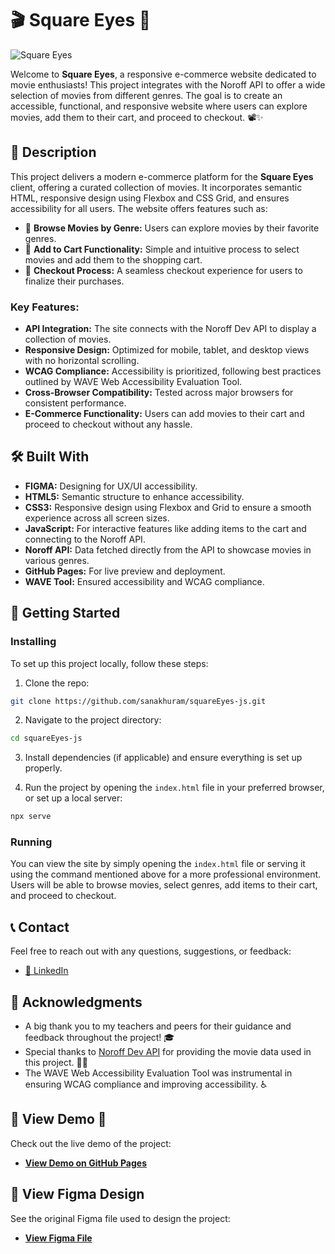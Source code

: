 # 🎬 Square Eyes 🍿

![Square Eyes](https://github.com/user-attachments/assets/d4af34de-ca51-433b-9402-06c0a8f8b66c)



Welcome to **Square Eyes**, a responsive e-commerce website dedicated to movie enthusiasts! This project integrates with the Noroff API to offer a wide selection of movies from different genres. The goal is to create an accessible, functional, and responsive website where users can explore movies, add them to their cart, and proceed to checkout. 📽️✨

## 📖 Description

This project delivers a modern e-commerce platform for the **Square Eyes** client, offering a curated collection of movies. It incorporates semantic HTML, responsive design using Flexbox and CSS Grid, and ensures accessibility for all users. The website offers features such as:

- 🌟 **Browse Movies by Genre:** Users can explore movies by their favorite genres.
- 🛒 **Add to Cart Functionality:** Simple and intuitive process to select movies and add them to the shopping cart.
- 🧾 **Checkout Process:** A seamless checkout experience for users to finalize their purchases.

### Key Features:
- **API Integration:** The site connects with the Noroff Dev API to display a collection of movies.
- **Responsive Design:** Optimized for mobile, tablet, and desktop views with no horizontal scrolling.
- **WCAG Compliance:** Accessibility is prioritized, following best practices outlined by WAVE Web Accessibility Evaluation Tool.
- **Cross-Browser Compatibility:** Tested across major browsers for consistent performance.
- **E-Commerce Functionality:** Users can add movies to their cart and proceed to checkout without any hassle.
  
## 🛠️ Built With
- **FIGMA:** Designing for UX/UI accessibility.
- **HTML5:** Semantic structure to enhance accessibility.
- **CSS3:** Responsive design using Flexbox and Grid to ensure a smooth experience across all screen sizes.
- **JavaScript:** For interactive features like adding items to the cart and connecting to the Noroff API.
- **Noroff API:** Data fetched directly from the API to showcase movies in various genres.
- **GitHub Pages:** For live preview and deployment.
- **WAVE Tool:** Ensured accessibility and WCAG compliance.

## 🚀 Getting Started

### Installing

To set up this project locally, follow these steps:

1. Clone the repo:

```bash
git clone https://github.com/sanakhuram/squareEyes-js.git
```

2. Navigate to the project directory:

```bash
cd squareEyes-js
```

3. Install dependencies (if applicable) and ensure everything is set up properly.

4. Run the project by opening the `index.html` file in your preferred browser, or set up a local server:

```bash
npx serve
```

### Running

You can view the site by simply opening the `index.html` file or serving it using the command mentioned above for a more professional environment. Users will be able to browse movies, select genres, add items to their cart, and proceed to checkout.


## 📞 Contact

Feel free to reach out with any questions, suggestions, or feedback:

- [🔗 LinkedIn](https://www.linkedin.com/in/sana-khuram-157ba02b7/)

## 🙌 Acknowledgments

- A big thank you to my teachers and peers for their guidance and feedback throughout the project! 🎓
- Special thanks to [Noroff Dev API](https://noroff.dev) for providing the movie data used in this project. 🍿🎥
- The WAVE Web Accessibility Evaluation Tool was instrumental in ensuring WCAG compliance and improving accessibility. ♿

## 🔗 View Demo 👀

Check out the live demo of the project:

- **[View Demo on GitHub Pages](https://sanakhuram.github.io/squareEyes-js/)**

## 🎨 View Figma Design

See the original Figma file used to design the project:

- **[View Figma File](https://www.figma.com/design/wsuRfl0hV1O5CNZQUtr6hu/Square-Eyes?node-id=166-2097&node-type=canvas&t=Kjo9BgnLQWioSnNJ-0)**

